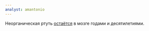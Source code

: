 ```yaml
---
analyst: amantonio
---
```


Неорганическая ртуть [остаётся](https://www.ncbi.nlm.nih.gov/pubmed/24368178) в мозге годами и десятилетиями.
